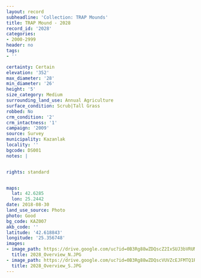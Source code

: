 ```yaml
---
layout: record
subheadline: 'Collection: TRAP Mounds'
title: TRAP Mound - 2028
record_id: '2028'
categories:
- 2000-2999
header: no
tags:
- ''

certainty: Certain
elevation: '352'
max_diameter: '28'
min_diameter: '26'
height: '5'
size_category: Medium
surrounding_land_use: Annual Agriculture
surface_condition: Scrub|Tall Grass
robbed: No
crm_condition: '2'
crm_intactness: '1'
campaign: '2009'
source: Survey
municipality: Kazanlak
locality: ''
bgcode: DS001
notes: |


rights: standard


maps:
  lat: 42.6285
  lon: 25.2442
date: 2018-08-30
land_use_source: Photo
photo: Good
bg_code: KAZ007
akb_code: ''
latitude: '42.618843'
longitude: '25.356748'
images:
- image_path: https://drive.google.com/uc?id=0B3Rg88wZDQscZ2IxSUJ3bVRUMk0
  title: 2028_Overview_N.JPG
- image_path: https://drive.google.com/uc?id=0B3Rg88wZDQscVUVZcEJFMTQ1RkE
  title: 2028_Overview_S.JPG
---
```

